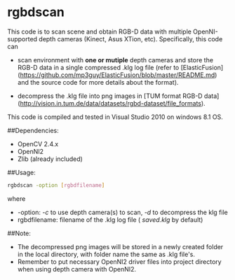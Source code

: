 # rgbdscan
This code is to scan scene and obtain RGB-D data with multiple OpenNI-supported depth cameras (Kinect, Asus XTion, etc). Specifically, this code can

* scan environment with **one or mutiple** depth cameras and store the RGB-D data in a single compressed .klg log file (refer to [ElasticFusion] (https://github.com/mp3guy/ElasticFusion/blob/master/README.md) and the source code for more details about the format).

* decompress the .klg file into png images in [TUM format RGB-D data] (http://vision.in.tum.de/data/datasets/rgbd-dataset/file_formats).

This code is compiled and tested in Visual Studio 2010 on windows 8.1 OS.

##Dependencies:
- OpenCV 2.4.x
- OpenNI2
- Zlib (already included)

##Usage:
```bash
rgbdscan -option [rgbdfilename]
```
where
* -option: *-c* to use depth camera(s) to scan, *-d* to decompress the klg file
* rgbdfilename: filename of the .klg log file ( *saved.klg* by default)

##Note:
* The decompressed png images will be stored in a newly created folder in the local directory, with folder name the same as .klg file's.
* Remember to put necessary OpenNI2 driver files into project directory when using depth camera with OpenNI2.
